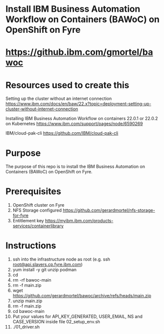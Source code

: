 # Install IBM Business Automation Workflow on Containers (BAWoC) on OpenShift on Fyre
# https://github.ibm.com/gmortel/bawoc

# Resources used to create this
Setting up the cluster without an internet connection
https://www.ibm.com/docs/en/baw/22.x?topic=deployment-setting-up-cluster-without-internet-connection

Installing IBM Business Automation Workflow on containers 22.0.1 or 22.0.2 on Kubernetes
https://www.ibm.com/support/pages/node/6590269

IBM/cloud-pak-cli
https://github.com/IBM/cloud-pak-cli

# Purpose
The purpose of this repo is to install the IBM Business Automation on Containers (BAWoC) on OpenShift on Fyre.

# Prerequisites
1. OpenShift cluster on Fyre
2. NFS Storage configured https://github.com/gerardmortel/nfs-storage-for-fyre
3. Entitlement key https://myibm.ibm.com/products-services/containerlibrary

# Instructions
1. ssh into the infrastructure node as root (e.g. ssh root@api.slavers.cp.fyre.ibm.com)
2. yum install -y git unzip podman
3. cd
4. rm -rf bawoc-main
5. rm -f main.zip
6. wget https://github.com/gerardmortel/bawoc/archive/refs/heads/main.zip
7. unzip main.zip
8. rm -f main.zip
9. cd bawoc-main
10. Put your values for API_KEY_GENERATED, USER_EMAIL, NS and CASE_VERSION inside file 02_setup_env.sh
11. ./01_driver.sh

